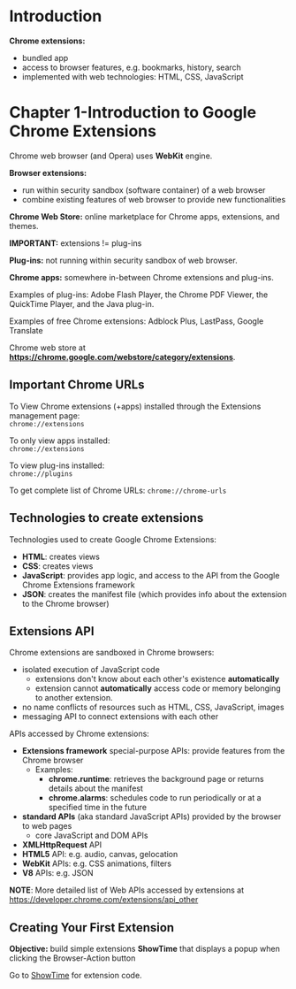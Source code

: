 # Introduction

**Chrome extensions:** 
- bundled app
- access to browser features, e.g. bookmarks, history, search
- implemented with web technologies: HTML, CSS, JavaScript

# Chapter 1-Introduction to Google Chrome Extensions

Chrome web browser (and Opera) uses **WebKit** engine.

**Browser extensions:**
- run within security sandbox (software container) of a web browser
- combine existing features of web browser to provide new functionalities

**Chrome Web Store:** online marketplace for Chrome apps, extensions, and themes.

**IMPORTANT:** extensions != plug-ins

**Plug-ins:** not running within security sandbox of web browser.

**Chrome apps:** somewhere in-between Chrome extensions and plug-ins.

Examples of plug-ins: Adobe Flash Player, the Chrome PDF Viewer, 
the QuickTime Player, and the Java plug-in.

Examples of free Chrome extensions: Adblock Plus, LastPass, Google Translate

Chrome web store at **https://chrome.google.com/webstore/category/extensions**.

## Important Chrome URLs
To View Chrome extensions (+apps) installed through the Extensions management page:  
`chrome://extensions`

To only view apps installed:  
`chrome://extensions`

To view plug-ins installed:  
`chrome://plugins`

To get complete list of Chrome URLs:
`chrome://chrome-urls`

## Technologies to create extensions

Technologies used to create Google Chrome Extensions:
- **HTML**: creates views
- **CSS**: creates views
- **JavaScript**: provides app logic, and access to the API from the Google Chrome Extensions framework
- **JSON**: creates the manifest file (which provides info about the extension to the Chrome browser) 

## Extensions API
Chrome extensions are sandboxed in Chrome browsers:
- isolated execution of JavaScript code
  - extensions don't know about each other's existence **automatically**
  - extension cannot **automatically** access code or memory belonging to another
  extension.
- no name conflicts of resources such as HTML, CSS, JavaScript, images
- messaging API to connect extensions with each other

APIs accessed by Chrome extensions:
- **Extensions framework** special-purpose APIs: provide features from the Chrome browser
  - Examples:
    - **chrome.runtime**: retrieves the background page or returns details about the manifest
    - **chrome.alarms**: schedules code to run periodically or at a specified time in the future
- **standard APIs** (aka standard JavaScript APIs) provided by the browser to web pages
  - core JavaScript and DOM APIs
- **XMLHttpRequest** API
- **HTML5** API: e.g. audio, canvas, gelocation
- **WebKit** APIs: e.g. CSS animations, filters
- **V8** APIs: e.g. JSON

**NOTE**: More detailed list of Web APIs accessed by extensions at 
https://developer.chrome.com/extensions/api_other

## Creating Your First Extension
**Objective:** build simple extensions **ShowTime** that displays a popup when clicking the 
Browser-Action button

Go to [ShowTime](../code/chapter_01/ShowTime) for extension code.


